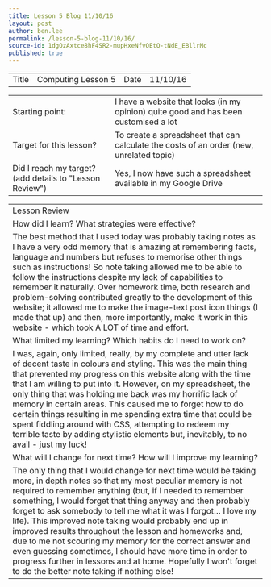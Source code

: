 ```yaml
---
title: Lesson 5 Blog 11/10/16
layout: post
author: ben.lee
permalink: /lesson-5-blog-11/10/16/
source-id: 1dgOzAxtce8hF4SR2-mupHxeNfvOEtQ-tNdE_EBllrMc
published: true
---
```

<table>
  <tr>
    <td>Title</td>
    <td>Computing Lesson 5</td>
    <td>Date</td>
    <td>11/10/16</td>
  </tr>
</table>


<table>
  <tr>
    <td>Starting point:</td>
    <td>I have a website that looks (in my opinion) quite good and has been customised a lot</td>
  </tr>
  <tr>
    <td>Target for this lesson?</td>
    <td>To create a spreadsheet that can calculate the costs of an order  (new, unrelated topic)</td>
  </tr>
  <tr>
    <td>Did I reach my target? 
(add details to "Lesson Review")</td>
    <td>Yes, I now have such a spreadsheet available in my Google Drive</td>
  </tr>
</table>


<table>
  <tr>
    <td>Lesson Review</td>
  </tr>
  <tr>
    <td>How did I learn? What strategies were effective? </td>
  </tr>
  <tr>
    <td>The best method that I used today was probably taking notes as I have a very odd memory that is amazing at remembering facts, language and numbers but refuses to memorise other things such as instructions! So note taking allowed me to be able to follow the instructions despite my lack of capabilities to remember it naturally. Over homework time, both research and problem-solving contributed greatly to the development of this website; it allowed me to make the image-text post icon things (I made that up) and then, more importantly, make it work in this website - which took A LOT of time and effort.</td>
  </tr>
  <tr>
    <td>What limited my learning? Which habits do I need to work on? </td>
  </tr>
  <tr>
    <td>I was, again, only limited, really, by my complete and utter lack of decent taste in colours and styling. This was the main thing that prevented my progress on this website along with the time that I am willing to put into it. However, on my spreadsheet, the only thing that was holding me back was my horrific lack of memory in certain areas. This caused me to forget how to do certain things resulting in me spending extra time that could be spent fiddling around with CSS, attempting to redeem my terrible taste by adding stylistic elements but, inevitably, to no avail - just my luck!</td>
  </tr>
  <tr>
    <td>What will I change for next time? How will I improve my learning?</td>
  </tr>
  <tr>
    <td>The only thing that I would change for next time would be taking more, in depth notes so that my most peculiar memory is not required to remember anything (but, if I needed to remember something, I would forget that thing anyway and then probably forget to ask somebody to tell me what it was I forgot… I love my life). This improved note taking would probably end up in improved results throughout the lesson and homeworks and, due to me not scouring my memory for the correct answer and even guessing sometimes, I should have more time in order to progress further in lessons and at home. Hopefully I won't forget to do the better note taking if nothing else!</td>
  </tr>
</table>


